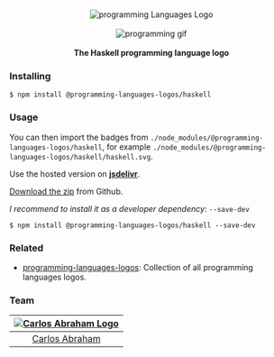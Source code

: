 <p align="center">
    <br>
    <img src="https://cdn.jsdelivr.net/npm/@programming-languages-logos/haskell@0.0.0/haskell_256x256.png" alt="programming Languages Logo">
    <br>
    <br>
    <img src="https://cdn.abranhe.com/projects/porgramming-languages-logos/logo.svg" alt="programming gif">
    <br>
    <br>
    <b>The Haskell programming language logo</b>
</p>

### Installing

```
$ npm install @programming-languages-logos/haskell
```

### Usage

You can then import the badges from `./node_modules/@programming-languages-logos/haskell`, for example `./node_modules/@programming-languages-logos/haskell/haskell.svg`.

Use the hosted version on
[**jsdelivr**](https://www.jsdelivr.com/package/npm/@programming-languages-logos/haskell).

[Download the zip](https://github.com/abranhe/programming-languages-logos/releases/latest) from Github.

_I recommend to install it as a developer dependency_: `--save-dev`

```
$ npm install @programming-languages-logos/haskell --save-dev
```

### Related

- [programming-languages-logos][all]: Collection of all programming languages logos.

### Team

| [![Carlos Abraham Logo][abranhe-img]][abranhe] |
| :--------------------------------------------: |
|           [Carlos Abraham][abranhe]            |

<!------------- Some links ----------------->

[abranhe]: https://github.com/abranhe
[abranhe-img]: https://avatars3.githubusercontent.com/u/21347264?s=50
[all]: https://github.com/abranhe/programming-languages-logos
